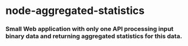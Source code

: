 # node-aggregated-statistics

### Small Web application with only one API processing input binary data and returning aggregated statistics for this data.
